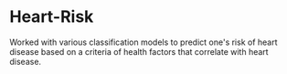 # Heart-Risk
Worked with various classification models to predict one's risk of heart disease based on a criteria of health factors that correlate with heart disease.
